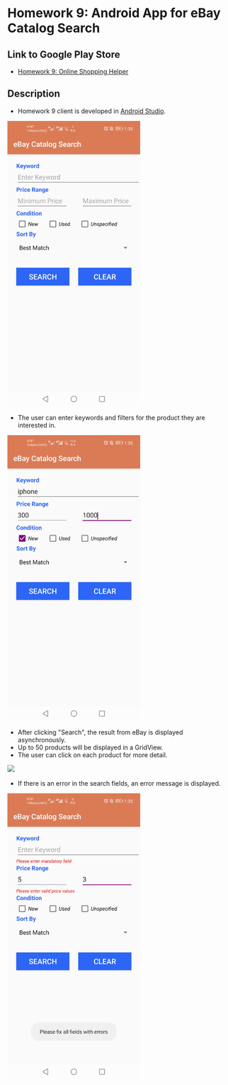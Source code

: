 # Homework	9:	Android	App	for	eBay	Catalog	Search		

## Link to Google Play Store
- [Homework 9: Online Shopping Helper](https://play.google.com/store/apps/details?id=ebay.catalog.search)

## Description	

- Homework 9 client is developed in [Android Studio](https://developer.android.com/studio).  

<img src="demo/main.jpeg" width="300">  

- The user can enter keywords and filters for the product they are interested in.

<img src="demo/search.jpeg" width="300">  

- After clicking "Search", the result from eBay is displayed asynchronously. 
- Up to 50 products will be displayed in a GridView.
- The user can click on each product for more detail.

<img src="demo/results.gif" width="300">

- If there is an error in the search fields, an error message is displayed.
<img src="demo/error.jpeg" width="300">
